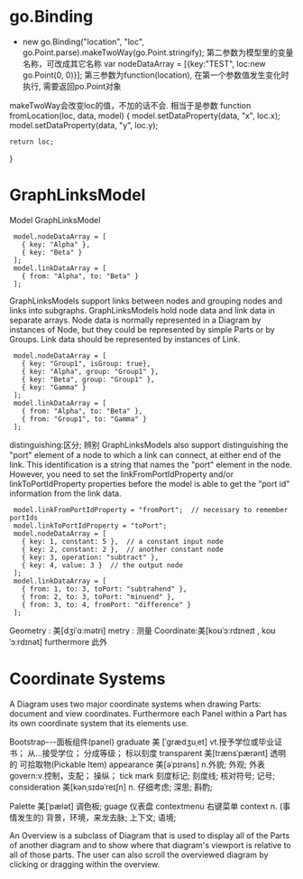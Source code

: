 
# go.Binding
* new go.Binding("location", "loc", go.Point.parse).makeTwoWay(go.Point.stringify);
第二参数为模型里的变量名称，可改成其它名称 var nodeDataArray = [{key:"TEST", loc:new go.Point(0, 0)}];
第三参数为function(location), 在第一个参数值发生变化时执行, 需要返回po.Point对象

makeTwoWay会改变loc的值，不加的话不会.
相当于是参数
function fromLocation(loc, data, model) {
    model.setDataProperty(data, "x", loc.x);
    model.setDataProperty(data, "y", loc.y);
    
	return loc;
}


# GraphLinksModel
Model GraphLinksModel

```
 model.nodeDataArray = [
   { key: "Alpha" },
   { key: "Beta" }
 ];
 model.linkDataArray = [
   { from: "Alpha", to: "Beta" }
 ];

```

GraphLinksModels support links between nodes and grouping nodes and links into subgraphs. 
GraphLinksModels hold node data and link data in separate arrays.
Node data is normally represented in a Diagram by instances of Node, but they could be represented by simple Parts or by Groups. 
Link data should be represented by instances of Link.

```
 model.nodeDataArray = [
   { key: "Group1", isGroup: true},
   { key: "Alpha", group: "Group1" },
   { key: "Beta", group: "Group1" },
   { key: "Gamma" }
 ];
 model.linkDataArray = [
   { from: "Alpha", to: "Beta" },
   { from: "Group1", to: "Gamma" }
 ];
```
distinguishing:区分; 辨别
GraphLinksModels also support distinguishing the "port" element of a node to which a link can connect, at either end of the link.
This identification is a string that names the "port" element in the node. However, you need to set the linkFromPortIdProperty and/or linkToPortIdProperty properties before the model is able to get the "port id" information from the link data.

```
 model.linkFromPortIdProperty = "fromPort";  // necessary to remember portIds
 model.linkToPortIdProperty = "toPort";
 model.nodeDataArray = [
   { key: 1, constant: 5 },  // a constant input node
   { key: 2, constant: 2 },  // another constant node
   { key: 3, operation: "subtract" },
   { key: 4, value: 3 }  // the output node
 ];
 model.linkDataArray = [
   { from: 1, to: 3, toPort: "subtrahend" },
   { from: 2, to: 3, toPort: "minuend" },
   { from: 3, to: 4, fromPort: "difference" }
 ];
```

Geometry : 美[dʒiˈɑːmətri] metry : 测量
Coordinate:美[koʊˈɔːrdɪneɪt , koʊˈɔːrdɪnət]
furthermore 此外
# Coordinate Systems
A Diagram uses two major coordinate systems when drawing Parts: document and view coordinates. Furthermore each Panel within a Part has its own coordinate system that its elements use.



Bootstrap---面板组件(panel)
graduate  美 [ˈɡrædʒuˌet] 
vt.授予学位或毕业证书； 从…接受学位； 分成等级； 标以刻度
transparent 美[trænsˈpærənt] 透明的
可拾取物(Pickable Item) appearance 	美[əˈpɪrəns] n.外貌; 外观; 外表 govern:v.控制，支配； 操纵；
tick mark 刻度标记; 刻度线; 核对符号; 记号;
consideration 美[kənˌsɪdəˈreɪʃn] n.	仔细考虑; 深思; 斟酌;


Palette 美[ˈpælət] 调色板;
guage 仪表盘 
contextmenu 右键菜单 context n.	(事情发生的) 背景，环境，来龙去脉; 上下文; 语境;


An Overview is a subclass of Diagram that is used to display all of the Parts of another diagram and to show where that diagram's viewport is relative to all of those parts. The user can also scroll the overviewed diagram by clicking or dragging within the overview.































